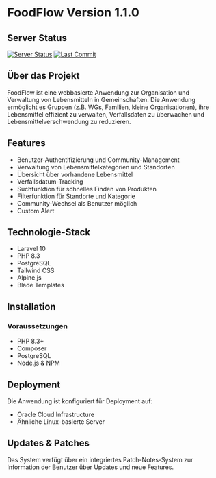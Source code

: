 # FoodFlow Version 1.1.0

## Server Status

[![Server Status](https://img.shields.io/website?url=https://foodflow.vip)](https://foodflow.vip)
[![Last Commit](https://img.shields.io/github/last-commit/HeiligerG/Laravel-Learning)](https://github.com/HeiligerG/Laravel-Learning)

## Über das Projekt
FoodFlow ist eine webbasierte Anwendung zur Organisation und Verwaltung von Lebensmitteln in Gemeinschaften. Die Anwendung ermöglicht es Gruppen (z.B. WGs, Familien, kleine Organisationen), ihre Lebensmittel effizient zu verwalten, Verfallsdaten zu überwachen und Lebensmittelverschwendung zu reduzieren.

## Features
- Benutzer-Authentifizierung und Community-Management
- Verwaltung von Lebensmittelkategorien und Standorten
- Übersicht über vorhandene Lebensmittel
- Verfallsdatum-Tracking
- Suchfunktion für schnelles Finden von Produkten
- Filterfunktion für Standorte und Kategorie
- Community-Wechsel als Benutzer möglich
- Custom Alert

## Technologie-Stack
- Laravel 10
- PHP 8.3
- PostgreSQL
- Tailwind CSS
- Alpine.js
- Blade Templates

## Installation

### Voraussetzungen
- PHP 8.3+
- Composer
- PostgreSQL
- Node.js & NPM

## Deployment
Die Anwendung ist konfiguriert für Deployment auf:
- Oracle Cloud Infrastructure
- Ähnliche Linux-basierte Server

## Updates & Patches
Das System verfügt über ein integriertes Patch-Notes-System zur Information der Benutzer über Updates und neue Features.
